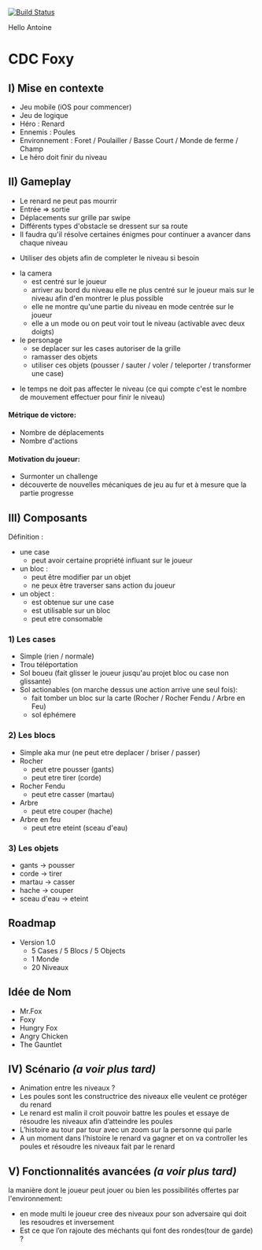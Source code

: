 [![Build Status](https://www.bitrise.io/app/50148899add2e0d9.svg?token=5yvc56juTwgPA0FEST6dIw)](https://www.bitrise.io/app/50148899add2e0d9)

Hello Antoine

# CDC Foxy

## I) Mise en contexte

* Jeu mobile (iOS pour commencer)
* Jeu de logique
* Héro : Renard
* Ennemis : Poules
* Environnement : Foret / Poulailler / Basse Court / Monde de ferme / Champ
* Le héro doit finir du niveau


## II) Gameplay

* Le renard ne peut pas mourrir
* Entrée => sortie
* Déplacements sur grille par swipe
* Différents types d'obstacle se dressent sur sa route
* Il faudra qu'il résolve certaines énigmes pour continuer a avancer dans chaque niveau
- Utiliser des objets afin de completer le niveau si besoin
* la camera
  - est centré sur le joueur
  - arriver au bord du niveau elle ne plus centré sur le joueur mais sur le niveau afin d'en montrer le plus possible
  - elle ne montre qu'une partie du niveau en mode centrée sur le joueur
  - elle a un mode ou on peut voir tout le niveau (activable avec deux doigts)
* le personage
  - se deplacer sur les cases autoriser de la grille
  - ramasser des objets
  - utiliser ces objets (pousser / sauter / voler / teleporter / transformer une case)
- le temps ne doit pas affecter le niveau (ce qui compte c'est le nombre de mouvement effectuer pour finir le niveau)

#### Métrique de victore:

- Nombre de déplacements
- Nombre d'actions

#### Motivation du joueur:

- Surmonter un challenge
- découverte de nouvelles mécaniques de jeu au fur et à mesure que la partie progresse

## III) Composants

Définition :
- une case
  - peut avoir certaine propriété influant sur le joueur
- un bloc :
  - peut être modifier par un objet
  - ne peux être traverser sans action du joueur
- un object :
  - est obtenue sur une case
  - est utilisable sur un bloc
  - peut etre consomable

### 1) Les cases

- Simple (rien / normale)
- Trou téléportation
- Sol boueu (fait glisser le joueur jusqu'au projet bloc ou case non glissante)
- Sol actionables (on marche dessus une action arrive une seul fois):
  - fait tomber un bloc sur la carte (Rocher / Rocher Fendu / Arbre en Feu)
  - sol éphémere

### 2) Les blocs

- Simple aka mur (ne peut etre deplacer / briser / passer)
- Rocher
  - peut etre pousser (gants)
  - peut etre tirer (corde)
- Rocher Fendu
  - peut etre casser (martau)
- Arbre
  - peut etre couper (hache)
- Arbre en feu
  - peut etre eteint (sceau d'eau)

### 3) Les objets

- gants  -> pousser
- corde -> tirer
- martau -> casser
- hache -> couper
- sceau d'eau -> eteint

## Roadmap

- Version 1.0
  - 5 Cases / 5 Blocs / 5 Objects
  - 1 Monde
  - 20 Niveaux


## Idée de Nom

- Mr.Fox
- Foxy
- Hungry Fox
- Angry Chicken
- The Gauntlet

## IV) Scénario *(a voir plus tard)*

- Animation entre les niveaux ?
- Les poules sont les constructrice des niveaux elle veulent ce protéger du renard
- Le renard est malin il croit pouvoir battre les poules et essaye de résoudre les niveaux afin d’atteindre les poules
- L’histoire au tour par tour avec un zoom sur la personne qui parle
- A un moment dans l’histoire le renard va gagner et on va controller les poules et résoudre les niveaux fait par le renard

## V) Fonctionnalités avancées *(a voir plus tard)*

la manière dont le joueur peut jouer ou bien les possibilités offertes par l'environnement:
- en mode multi le joueur cree des niveaux pour son adversaire qui doit les resoudres et inversement
- Est ce que l’on rajoute des méchants qui font des rondes(tour de garde) ?
